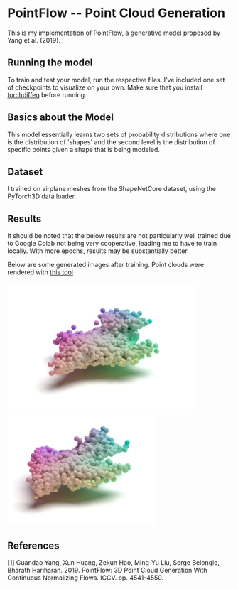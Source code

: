 # PointFlow -- Point Cloud Generation
This is my implementation of PointFlow, a generative model proposed by Yang et al. (2019). 

## Running the model
To train and test your model, run the respective files. I've included one set of checkpoints to visualize on your own. Make sure that you install [torchdiffeq](https://github.com/rtqichen/torchdiffeq) before running. 

## Basics about the Model
This model essentially learns two sets of probability distributions where one is the distribution of 'shapes' and the second level is the distribution of specific points given a shape that is being modeled. 

## Dataset
I trained on airplane meshes from the ShapeNetCore dataset, using the PyTorch3D data loader. 

## Results
It should be noted that the below results are not particularly well trained due to Google Colab not being very cooperative, leading me to have to train locally. With more epochs, results may be substantially better. 

Below are some generated images after training. Point clouds were rendered with [this tool](https://github.com/zekunhao1995/PointFlowRenderer)

![](/imgs/im1.png)
![](/imgs/im2.png)



## References
[1] Guandao Yang, Xun Huang, Zekun Hao, Ming-Yu Liu, Serge Belongie, Bharath Hariharan. 2019. PointFlow: 3D Point Cloud Generation With Continuous Normalizing Flows. ICCV. pp. 4541-4550.